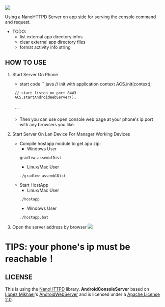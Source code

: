  
 
 
 ![](https://coding.net/u/suntabu/p/AndroidConsoleServer/git/raw/master/help.png)
 
 Using a NanoHTTPD Server on app side for serving the console command and request.
 
 - TODO:
    - list external app directory infos
    - clear external app directory files
    - format activity info string

HOW TO USE
-----

1. Start Server On Phone
    -    start code
        ```java
        // init with application context
        ACS.init(context);
        
        // start listen on port 8443
        ACS.startAndroidWebServer();
          
            
        ```
    -    Then you can use open console web page at your phone's ip:port with any browsers you like.

2. Start Server On Lan Device For Manager Working Devices  
	- Compile hostapp module to get app zip:
		-	Windows User
		```
		gradlew assemblDist
		```
		-	Linux/Mac User
		```
		./gradlew assemblDist
		```
	- Start HostApp
		-	Linux/Mac User
		```
		./hostapp 
		```
		-	Windows User
		```
		./hostapp.bat
		```

3. Open the server address by browser
    ![](https://dn-coding-net-production-pp.qbox.me/ecf8a2dd-faf0-40c1-a5a7-4bba420b2e01.png)





TIPS: your phone's ip must be reachable！
===

LICENSE
-----
This is using the [NanoHTTPD](https://github.com/NanoHttpd/nanohttpd) library.
**AndroidConsoleServer** based on [Lopez Mikhael](http://mikhaellopez.com/)'s  [AndroidWebServer](https://github.com/lopspower/AndroidWebServer) and is licensed under a [Apache License 2.0](http://www.apache.org/licenses/LICENSE-2.0).
